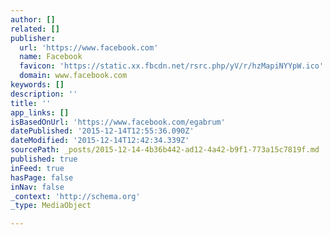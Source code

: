 ```yaml
---
author: []
related: []
publisher:
  url: 'https://www.facebook.com'
  name: Facebook
  favicon: 'https://static.xx.fbcdn.net/rsrc.php/yV/r/hzMapiNYYpW.ico'
  domain: www.facebook.com
keywords: []
description: ''
title: ''
app_links: []
isBasedOnUrl: 'https://www.facebook.com/egabrum'
datePublished: '2015-12-14T12:55:36.090Z'
dateModified: '2015-12-14T12:42:34.339Z'
sourcePath: _posts/2015-12-14-4b36b442-ad12-4a42-b9f1-773a15c7819f.md
published: true
inFeed: true
hasPage: false
inNav: false
_context: 'http://schema.org'
_type: MediaObject

---
```

>